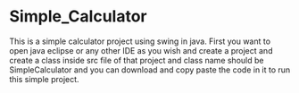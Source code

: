 # Simple_Calculator
This is a simple calculator project using swing in java.
First you want to open java eclipse or any other IDE as you wish and create a project and create a class inside src file of that project and class name should be SimpleCalculator
and you can download and copy paste the code in it to run this simple project.
